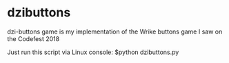 # dzibuttons
dzi-buttons game is my implementation of the Wrike buttons game I saw on the Codefest 2018

Just run this script via Linux console:
$python dzibuttons.py
